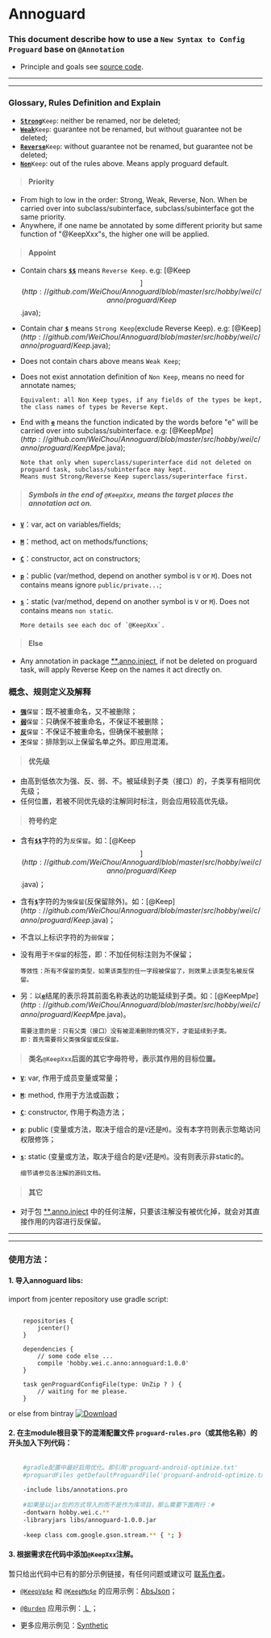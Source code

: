 # Annoguard

### This document describe how to use a `New Syntax to Config Proguard` base on `@Annotation`

* Principle and goals see [source code](http://github.com/WeiChou/Annoguard/blob/master/libs/annotations.pro).

------------------------------------------------------------------------------------------------
---

### Glossary, Rules Definition and Explain

* [**`Strong`**](#~)`Keep`: neither be renamed, nor be deleted;
* [**`Weak`**](#~)`Keep`: guarantee not be renamed, but without guarantee not be deleted;
* [**`Reverse`**](#~)`Keep`: without guarantee not be renamed, but guarantee not be deleted;
* [**`Non`**](#~)`Keep`: out of the rules above. Means apply proguard default.

> #### Priority
  * From high to low in the order: Strong, Weak, Reverse, Non. When be carried over into subclass/subinterface, subclass/subinterface got the same priority.
  * Anywhere, if one name be annotated by some different priority but same function of "@KeepXxx"s, the higher one will be applied.

> #### Appoint
  * Contain chars [**`$$`**](#~) means `Reverse Keep`. e.g: [@Keep$$](http://github.com/WeiChou/Annoguard/blob/master/src/hobby/wei/c/anno/proguard/Keep$$.java);
  * Contain char [**`$`**](#~) means `Strong Keep`(exclude Reverse Keep). e.g: [@Keep$](http://github.com/WeiChou/Annoguard/blob/master/src/hobby/wei/c/anno/proguard/Keep$.java);
  * Does not contain chars above means `Weak Keep`;
  * Does not exist annotation definition of `Non Keep`, means no need for annotate names;

        Equivalent: all Non Keep types, if any fields of the types be kept, the class names of types be Reverse Kept.

  * End with [**`e`**](#~) means the function indicated by the words before "e" will be carried over into subclass/subinterface.
  e.g: [@KeepMp$e](http://github.com/WeiChou/Annoguard/blob/master/src/hobby/wei/c/anno/proguard/KeepMp$e.java);

        Note that only when superclass/superinterface did not deleted on proguard task, subclass/subinterface may kept.
        Means must Strong/Reverse Keep superclass/superinterface first.

> ##### Symbols in the end of `@KeepXxx`, means the target places the annotation act on.
  * [**`V`**](#~)：var, act on variables/fields;
  * [**`M`**](#~)：method, act on methods/functions;
  * [**`C`**](#~)：constructor, act on constructors;
  * [**`p`**](#~)：public (var/method, depend on another symbol is `V` or `M`). Does not contains means ignore `public/private...`;
  * [**`s`**](#~)：static (var/method, depend on another symbol is `V` or `M`). Does not contains means `non static`.

        More details see each doc of `@KeepXxx`.

> #### Else
  * Any annotation in package [\**.anno.inject](http://github.com/WeiChou/Wei.Lib2A/blob/master/Wei.Lib2A/src/hobby/wei/c/anno/inject),
  if not be deleted on proguard task, will apply Reverse Keep on the names it act directly on.


### 概念、规则定义及解释

* [**`强`**](#~)`保留`：既不被重命名，又不被删除；
* [**`弱`**](#~)`保留`：只确保不被重命名，不保证不被删除；
* [**`反`**](#~)`保留`：不保证不被重命名，但确保不被删除；
* [**`不`**](#~)`保留`：排除到以上保留名单之外。即应用混淆。

> #### 优先级
  * 由高到低依次为强、反、弱、不。被延续到子类（接口）的，子类享有相同优先级；
  * 任何位置，若被不同优先级的注解同时标注，则会应用较高优先级。

> #### 符号约定
  * 含有[**`$$`**](#~)字符的为`反保留`。如：[@Keep$$](http://github.com/WeiChou/Annoguard/blob/master/src/hobby/wei/c/anno/proguard/Keep$$.java)；
  * 含有[**`$`**](#~)字符的为`强保留`(反保留除外)。如：[@Keep$](http://github.com/WeiChou/Annoguard/blob/master/src/hobby/wei/c/anno/proguard/Keep$.java)；
  * 不含以上标识字符的为`弱保留`；
  * 没有用于`不保留`的标签，即：不加任何标注则为不保留；

        等效性：所有不保留的类型，如果该类型的任一字段被保留了，则效果上该类型名被反保留。

  * 另：以[**`e`**](#~)结尾的表示将其前面名称表达的功能延续到子类。如：[@KeepMp$e](http://github.com/WeiChou/Annoguard/blob/master/src/hobby/wei/c/anno/proguard/KeepMp$e.java)。

        需要注意的是：只有父类（接口）没有被混淆删除的情况下，才能延续到子类。
        即：首先需要将父类强保留或反保留。

> #### 类名`@KeepXxx`后面的其它字母符号，表示其作用的目标位置。
  * [**`V`**](#~): var, 作用于成员变量或常量；
  * [**`M`**](#~): method, 作用于方法或函数；
  * [**`C`**](#~): constructor, 作用于构造方法；
  * [**`p`**](#~): public (变量或方法，取决于组合的是`V`还是`M`)。没有本字符则表示忽略访问权限修饰；
  * [**`s`**](#~): static (变量或方法，取决于组合的是`V`还是`M`)。没有则表示非static的。

        细节请参见各注解的源码文档。

> #### 其它
  * 对于包 [\**.anno.inject](http://github.com/WeiChou/Wei.Lib2A/blob/master/Wei.Lib2A/src/hobby/wei/c/anno/inject) 中的任何注解，只要该注解没有被优化掉，就会对其直接作用的内容进行反保留。

------------------------------------------------------------------------------------------------
---


### 使用方法：

#### 1. 导入annoguard libs:

import from jcenter repository use gradle script:

```Gradle

    repositories {
        jcenter()
    }
    
    dependencies {
        // some code else ...
        compile 'hobby.wei.c.anno:annoguard:1.0.0'
    }
    
    task genProguardConfigFile(type: UnZip ? ) {
        // waiting for me please.
    }
```
or else from bintray [ ![Download](https://api.bintray.com/packages/hobby/maven/annoguard/images/download.svg) ](https://bintray.com/hobby/maven/annoguard/_latestVersion)

#### 2. 在主module根目录下的混淆配置文件 `proguard-rules.pro`（或其他名称）的开头加入下列代码：

```Bash

    #gradle配置中最好启用优化。即引用'proguard-android-optimize.txt'
    #proguardFiles getDefaultProguardFile('proguard-android-optimize.txt'), 'proguard-rules.pro'
    
    -include libs/annotations.pro
    
    #如果是以jar包的方式导入的而不是作为库项目，那么需要下面两行：#
    -dontwarn hobby.wei.c.**
    -libraryjars libs/annoguard-1.0.0.jar
    
    -keep class com.google.gson.stream.** { *; }
```

#### 3. 根据需求在代码中添加`@KeepXxx`注解。

暂只给出代码中已有的部分示例链接，有任何问题或建议可 [联系作者](http://github.com/WeiChou/Wei.Lib2A/blob/master/README.md#联系作者)。

* [`@KeepVp$e`](http://github.com/WeiChou/Annoguard/blob/master/src/hobby/wei/c/anno/proguard/KeepVp$e.java)
和 [`@KeepMp$e`](http://github.com/WeiChou/Annoguard/blob/master/src/hobby/wei/c/anno/proguard/KeepMp$e.java)
的应用示例：[AbsJson](http://github.com/WeiChou/Wei.Lib2A/blob/master/Wei.Lib2A/src/hobby/wei/c/data/abs/AbsJson.java#L45)；

* [`@Burden`](http://github.com/WeiChou/Annoguard/blob/master/src/hobby/wei/c/anno/proguard/Burden.java)
应用示例：[ L ](http://github.com/WeiChou/Wei.Lib2A/blob/master/Wei.Lib2A/src/hobby/wei/c/L.java#L121)；

* 更多应用示例见：[Synthetic](http://github.com/WeiChou/Annoguard/blob/master/test/src/example/Synthetic.java)
